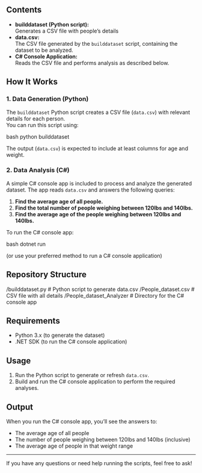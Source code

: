 ## Contents

- **builddataset (Python script):**  
  Generates a CSV file with people’s details
- **data.csv:**  
  The CSV file generated by the `builddataset` script, containing the dataset to be analyzed.
- **C# Console Application:**  
  Reads the CSV file and performs analysis as described below.

## How It Works

### 1. Data Generation (Python)

The `builddataset` Python script creates a CSV file (`data.csv`) with relevant details for each person.  
You can run this script using:

bash
python builddataset


The output (`data.csv`) is expected to include at least columns for age and weight.

### 2. Data Analysis (C#)

A simple C# console app is included to process and analyze the generated dataset. The app reads `data.csv` and answers the following queries:

1. **Find the average age of all people.**
2. **Find the total number of people weighing between 120lbs and 140lbs.**
3. **Find the average age of the people weighing between 120lbs and 140lbs.**

To run the C# console app:

bash
dotnet run

(or use your preferred method to run a C# console application)

## Repository Structure


/builddataset.py                 # Python script to generate data.csv
/People_dataset.csv              # CSV file with all details
/People_dataset_Analyzer         # Directory for the C# console app 


## Requirements

- Python 3.x (to generate the dataset)
- .NET SDK (to run the C# console application)

## Usage

1. Run the Python script to generate or refresh `data.csv`.
2. Build and run the C# console application to perform the required analyses.

## Output

When you run the C# console app, you’ll see the answers to:

- The average age of all people
- The number of people weighing between 120lbs and 140lbs (inclusive)
- The average age of people in that weight range

---

If you have any questions or need help running the scripts, feel free to ask!
